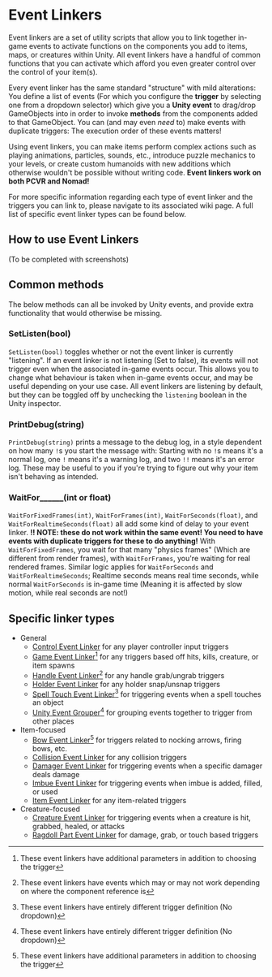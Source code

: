 # Event Linkers
Event linkers are a set of utility scripts that allow you to link together in-game events to activate functions on the components you add to items, maps, or creatures within Unity. All event linkers have a handful of common functions that you can activate which afford you even greater control over the control of your item(s).

Every event linker has the same standard "structure" with mild alterations: You define a list of events (For which you configure the **trigger** by selecting one from a dropdown selector) which give you a **Unity event** to drag/drop GameObjects into in order to invoke **methods** from the components added to that GameObject. You can (and may even *need* to) make events with duplicate triggers: The execution order of these events matters!

Using event linkers, you can make items perform complex actions such as playing animations, particles, sounds, etc., introduce puzzle mechanics to your levels, or create custom humanoids with new additions which otherwise wouldn't be possible without writing code. **Event linkers work on both PCVR and Nomad!**

For more specific information regarding each type of event linker and the triggers you can link to, please navigate to its associated wiki page. A full list of specific event linker types can be found below.

## How to use Event Linkers
(To be completed with screenshots)

## Common methods
The below methods can all be invoked by Unity events, and provide extra functionality that would otherwise be missing.
### SetListen(bool)
`SetListen(bool)` toggles whether or not the event linker is currently "listening". If an event linker is not listening (Set to false), its events will not trigger even when the associated in-game events occur. This allows you to change what behaviour is taken when in-game events occur, and may be useful depending on your use case. All event linkers are listening by default, but they can be toggled off by unchecking the `listening` boolean in the Unity inspector.
### PrintDebug(string)
`PrintDebug(string)` prints a message to the debug log, in a style dependent on how many `!`s you start the message with: Starting with no `!`s means it's a normal log, one `!` means it's a warning log, and two `!!` means it's an error log. These may be useful to you if you're trying to figure out why your item isn't behaving as intended.
### WaitFor\_\_\_\_\_\_(int or float)
`WaitForFixedFrames(int)`, `WaitForFrames(int)`, `WaitForSeconds(float)`, and `WaitForRealtimeSeconds(float)` all add some kind of delay to your event linker. **!! NOTE: these do not work within the same event! You need to have events with duplicate triggers for these to do anything!** With `WaitForFixedFrames`, you wait for that many "physics frames" (Which are different from render frames), with `WaitForFrames`, you're waiting for real rendered frames. Similar logic applies for `WaitForSeconds` and `WaitForRealtimeSeconds`; Realtime seconds means real time seconds, while normal `WaitForSeconds` is in-game time (Meaning it is affected by slow motion, while real seconds are not!)

## Specific linker types
- General
  - [Control Event Linker](https://kospy.github.io/BasSDK/Components/ThunderRoad/ControlEventLinker.html) for any player controller input triggers
  - [Game Event Linker](https://kospy.github.io/BasSDK/Components/ThunderRoad/GameEventLinker.html)[^extras] for any triggers based off hits, kills, creature, or item spawns
  - [Handle Event Linker](https://kospy.github.io/BasSDK/Components/ThunderRoad/HandleEventLinker.html)[^varies] for any handle grab/ungrab triggers
  - [Holder Event Linker](https://kospy.github.io/BasSDK/Components/ThunderRoad/HolderEventLinker.html) for any holder snap/unsnap triggers
  - [Spell Touch Event Linker](https://kospy.github.io/BasSDK/Components/ThunderRoad/SpellTouchEventLinker.html)[^unique] for triggering events when a spell touches an object
  - [Unity Event Grouper](https://kospy.github.io/BasSDK/Components/ThunderRoad/UnityEventGrouper.html)[^unique] for grouping events together to trigger from other places
- Item-focused
  - [Bow Event Linker](https://kospy.github.io/BasSDK/Components/ThunderRoad/BowEventLinker.html)[^extras] for triggers related to nocking arrows, firing bows, etc.
  - [Collision Event Linker](https://kospy.github.io/BasSDK/Components/ThunderRoad/CollisionEventLinker.html) for any collision triggers
  - [Damager Event Linker](https://kospy.github.io/BasSDK/Components/ThunderRoad/DamagerEventLinker.html) for triggering events when a specific damager deals damage
  - [Imbue Event Linker](https://kospy.github.io/BasSDK/Components/ThunderRoad/ImbueEventLinker.html) for triggering events when imbue is added, filled, or used
  - [Item Event Linker](https://kospy.github.io/BasSDK/Components/ThunderRoad/ImbueEventLinker.html) for any item-related triggers
- Creature-focused
  - [Creature Event Linker](https://kospy.github.io/BasSDK/Components/ThunderRoad/CreatureEventLinker.html) for triggering events when a creature is hit, grabbed, healed, or attacks
  - [Ragdoll Part Event Linker](https://kospy.github.io/BasSDK/Components/ThunderRoad/RagdollPartEventLinker.html) for damage, grab, or touch based triggers

[^extras]: These event linkers have additional parameters in addition to choosing the trigger
[^varies]: These event linkers have events which may or may not work depending on where the component reference is
[^unique]: These event linkers have entirely different trigger definition (No dropdown)
  
